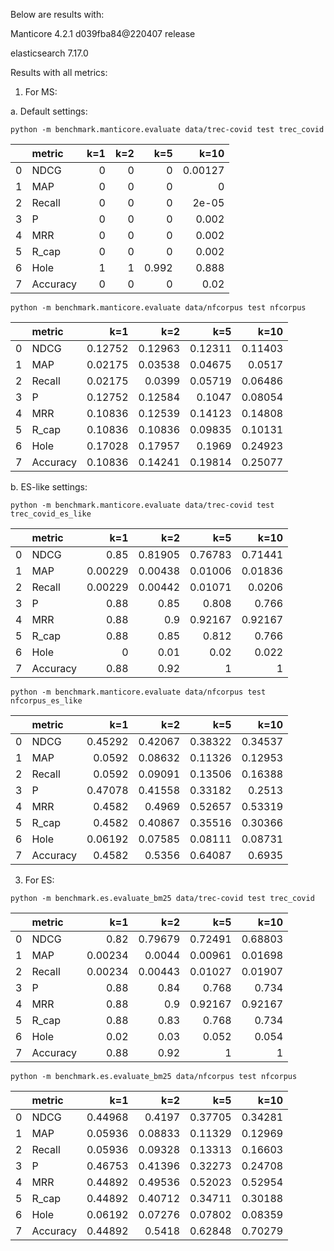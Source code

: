 Below are results with:

Manticore 4.2.1 d039fba84@220407 release

elasticsearch 7.17.0

Results with all metrics:

1. For MS:

a. Default settings:

```shell
python -m benchmark.manticore.evaluate data/trec-covid test trec_covid
```

|    | metric   |   k=1 |   k=2 |   k=5 |    k=10 |
|---:|:---------|------:|------:|------:|--------:|
|  0 | NDCG     |     0 |     0 | 0     | 0.00127 |
|  1 | MAP      |     0 |     0 | 0     | 0       |
|  2 | Recall   |     0 |     0 | 0     | 2e-05   |
|  3 | P        |     0 |     0 | 0     | 0.002   |
|  4 | MRR      |     0 |     0 | 0     | 0.002   |
|  5 | R_cap    |     0 |     0 | 0     | 0.002   |
|  6 | Hole     |     1 |     1 | 0.992 | 0.888   |
|  7 | Accuracy |     0 |     0 | 0     | 0.02    |


```shell
python -m benchmark.manticore.evaluate data/nfcorpus test nfcorpus
```

|    | metric   |     k=1 |     k=2 |     k=5 |    k=10 |
|---:|:---------|--------:|--------:|--------:|--------:|
|  0 | NDCG     | 0.12752 | 0.12963 | 0.12311 | 0.11403 |
|  1 | MAP      | 0.02175 | 0.03538 | 0.04675 | 0.0517  |
|  2 | Recall   | 0.02175 | 0.0399  | 0.05719 | 0.06486 |
|  3 | P        | 0.12752 | 0.12584 | 0.1047  | 0.08054 |
|  4 | MRR      | 0.10836 | 0.12539 | 0.14123 | 0.14808 |
|  5 | R_cap    | 0.10836 | 0.10836 | 0.09835 | 0.10131 |
|  6 | Hole     | 0.17028 | 0.17957 | 0.1969  | 0.24923 |
|  7 | Accuracy | 0.10836 | 0.14241 | 0.19814 | 0.25077 |



b. ES-like settings:

```shell
python -m benchmark.manticore.evaluate data/trec-covid test trec_covid_es_like
```

|    | metric   |     k=1 |     k=2 |     k=5 |    k=10 |
|---:|:---------|--------:|--------:|--------:|--------:|
|  0 | NDCG     | 0.85    | 0.81905 | 0.76783 | 0.71441 |
|  1 | MAP      | 0.00229 | 0.00438 | 0.01006 | 0.01836 |
|  2 | Recall   | 0.00229 | 0.00442 | 0.01071 | 0.0206  |
|  3 | P        | 0.88    | 0.85    | 0.808   | 0.766   |
|  4 | MRR      | 0.88    | 0.9     | 0.92167 | 0.92167 |
|  5 | R_cap    | 0.88    | 0.85    | 0.812   | 0.766   |
|  6 | Hole     | 0       | 0.01    | 0.02    | 0.022   |
|  7 | Accuracy | 0.88    | 0.92    | 1       | 1       |


```shell
python -m benchmark.manticore.evaluate data/nfcorpus test nfcorpus_es_like
```

|    | metric   |     k=1 |     k=2 |     k=5 |    k=10 |
|---:|:---------|--------:|--------:|--------:|--------:|
|  0 | NDCG     | 0.45292 | 0.42067 | 0.38322 | 0.34537 |
|  1 | MAP      | 0.0592  | 0.08632 | 0.11326 | 0.12953 |
|  2 | Recall   | 0.0592  | 0.09091 | 0.13506 | 0.16388 |
|  3 | P        | 0.47078 | 0.41558 | 0.33182 | 0.2513  |
|  4 | MRR      | 0.4582  | 0.4969  | 0.52657 | 0.53319 |
|  5 | R_cap    | 0.4582  | 0.40867 | 0.35516 | 0.30366 |
|  6 | Hole     | 0.06192 | 0.07585 | 0.08111 | 0.08731 |
|  7 | Accuracy | 0.4582  | 0.5356  | 0.64087 | 0.6935  |



3. For ES:

```shell
python -m benchmark.es.evaluate_bm25 data/trec-covid test trec_covid
```

|    | metric   |     k=1 |     k=2 |     k=5 |    k=10 |
|---:|:---------|--------:|--------:|--------:|--------:|
|  0 | NDCG     | 0.82    | 0.79679 | 0.72491 | 0.68803 |
|  1 | MAP      | 0.00234 | 0.0044  | 0.00961 | 0.01698 |
|  2 | Recall   | 0.00234 | 0.00443 | 0.01027 | 0.01907 |
|  3 | P        | 0.88    | 0.84    | 0.768   | 0.734   |
|  4 | MRR      | 0.88    | 0.9     | 0.92167 | 0.92167 |
|  5 | R_cap    | 0.88    | 0.83    | 0.768   | 0.734   |
|  6 | Hole     | 0.02    | 0.03    | 0.052   | 0.054   |
|  7 | Accuracy | 0.88    | 0.92    | 1       | 1       |

```shell
python -m benchmark.es.evaluate_bm25 data/nfcorpus test nfcorpus
```

|    | metric   |     k=1 |     k=2 |     k=5 |    k=10 |
|---:|:---------|--------:|--------:|--------:|--------:|
|  0 | NDCG     | 0.44968 | 0.4197  | 0.37705 | 0.34281 |
|  1 | MAP      | 0.05936 | 0.08833 | 0.11329 | 0.12969 |
|  2 | Recall   | 0.05936 | 0.09328 | 0.13313 | 0.16603 |
|  3 | P        | 0.46753 | 0.41396 | 0.32273 | 0.24708 |
|  4 | MRR      | 0.44892 | 0.49536 | 0.52023 | 0.52954 |
|  5 | R_cap    | 0.44892 | 0.40712 | 0.34711 | 0.30188 |
|  6 | Hole     | 0.06192 | 0.07276 | 0.07802 | 0.08359 |
|  7 | Accuracy | 0.44892 | 0.5418  | 0.62848 | 0.70279 |

